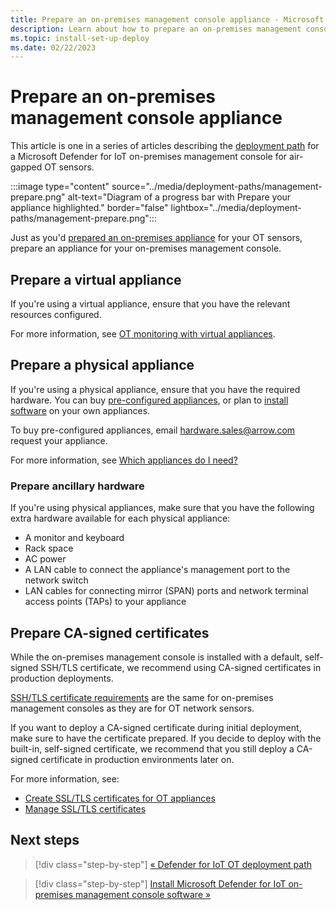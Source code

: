 ```yaml
---
title: Prepare an on-premises management console appliance - Microsoft Defender for IoT
description: Learn about how to prepare an on-premises management console appliance to manage air-gapped and locally managed OT sensors with Microsoft Defender for IoT.
ms.topic: install-set-up-deploy
ms.date: 02/22/2023
---
```



# Prepare an on-premises management console appliance

This article is one in a series of articles describing the [deployment path](air-gapped-deploy.md) for a Microsoft Defender for IoT on-premises management console for air-gapped OT sensors.

:::image type="content" source="../media/deployment-paths/management-prepare.png" alt-text="Diagram of a progress bar with Prepare your appliance highlighted." border="false" lightbox="../media/deployment-paths/management-prepare.png":::

Just as you'd [prepared an on-premises appliance](../best-practices/plan-prepare-deploy.md#prepare-on-premises-appliances) for your OT sensors, prepare an appliance for your on-premises management console.

## Prepare a virtual appliance

If you're using a virtual appliance, ensure that you have the relevant resources configured.

For more information, see [OT monitoring with virtual appliances](../ot-virtual-appliances.md).

## Prepare a physical appliance

If you're using a physical appliance, ensure that you have the required hardware. You can buy [pre-configured appliances](../ot-pre-configured-appliances.md), or plan to [install software](../ot-deploy/install-software-ot-sensor.md) on your own appliances.

To buy pre-configured appliances, email [hardware.sales@arrow.com](mailto:hardware.sales@arrow.com?cc=DIoTHardwarePurchase@microsoft.com&subject=Information%20about%20Microsoft%20Defender%20for%20IoT%20pre-configured%20appliances&body=Dear%20Arrow%20Representative,%0D%0DOur%20organization%20is%20interested%20in%20receiving%20quotes%20for%20Microsoft%20Defender%20for%20IoT%20appliances%20as%20well%20as%20fulfillment%20options.%0D%0DThe%20purpose%20of%20this%20communication%20is%20to%20inform%20you%20of%20a%20project%20which%20involves%20[NUMBER]%20sites%20and%20[NUMBER]%20sensors%20for%20[ORGANIZATION%20NAME].%20Having%20reviewed%20potential%20appliances%20suitable%20for%20our%20project,%20we%20would%20like%20to%20obtain%20more%20information%20about:%20___________%0D%0D%0DI%20would%20appreciate%20being%20contacted%20by%20an%20Arrow%20representative%20to%20receive%20a%20quote%20for%20the%20items%20mentioned%20above.%0DI%20understand%20the%20quote%20and%20appliance%20delivery%20shall%20be%20in%20accordance%20with%20the%20relevant%20Arrow%20terms%20and%20conditions%20for%20Microsoft%20Defender%20for%20IoT%20pre-configured%20appliances.%0D%0D%0DBest%20Regards,%0D%0D%0D%0D%0D%0D//////////////////////////////%20%0D/////////%20Replace%20[NUMBER]%20with%20appropriate%20values%20related%20to%20your%20request.%0D/////////%20Replace%20[ORGANIZATION%20NAME]%20with%20the%20name%20of%20the%20organization%20you%20represent.%0D//////////////////////////////%0D%0D) request your appliance.

For more information, see [Which appliances do I need?](../ot-appliance-sizing.md)

### Prepare ancillary hardware

If you're using physical appliances, make sure that you have the following extra hardware available for each physical appliance:

- A monitor and keyboard
- Rack space
- AC power
- A LAN cable to connect the appliance's management port to the network switch
- LAN cables for connecting mirror (SPAN) ports and network terminal access points (TAPs) to your appliance

## Prepare CA-signed certificates

While the on-premises management console is installed with a default, self-signed SSH/TLS certificate, we recommend using CA-signed certificates in production deployments.

[SSH/TLS certificate requirements](../best-practices/certificate-requirements.md) are the same for on-premises management consoles as they are for OT network sensors.

If you want to deploy a CA-signed certificate during initial deployment, make sure to have the certificate prepared. If you decide to deploy with the built-in, self-signed certificate, we recommend that you still deploy a CA-signed certificate in production environments later on.

For more information, see:

- [Create SSL/TLS certificates for OT appliances](../ot-deploy/create-ssl-certificates.md)
- [Manage SSL/TLS certificates](../how-to-manage-the-on-premises-management-console.md#manage-ssltls-certificates)

## Next steps

> [!div class="step-by-step"]
> [« Defender for IoT OT deployment path](ot-deploy-path.md)

> [!div class="step-by-step"]
> [Install Microsoft Defender for IoT on-premises management console software »](install-software-on-premises-management-console.md)
